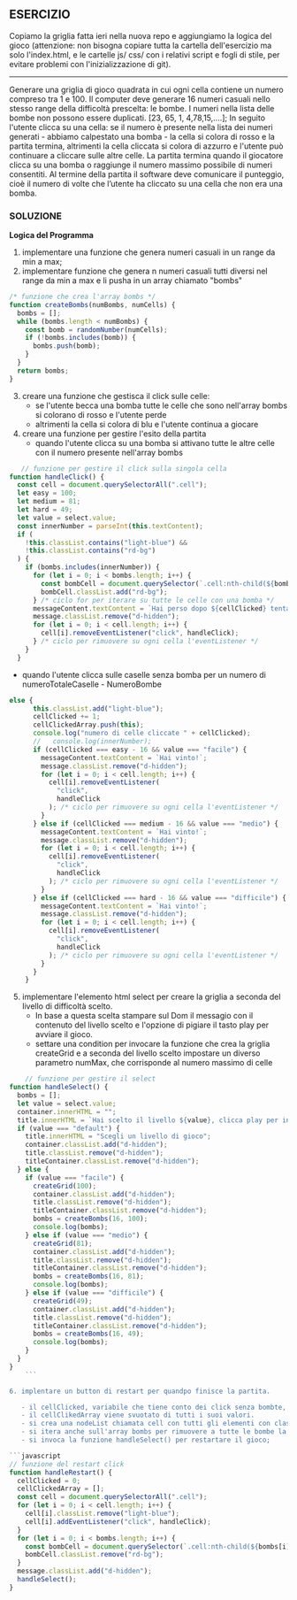 ## ESERCIZIO

Copiamo la griglia fatta ieri nella nuova repo e aggiungiamo la logica del gioco (attenzione: non bisogna copiare tutta la cartella dell'esercizio ma solo l'index.html, e le cartelle js/ css/ con i relativi script e fogli di stile, per evitare problemi con l'inizializzazione di git).

---

Generare una griglia di gioco quadrata in cui ogni cella contiene un numero compreso tra 1 e 100.
Il computer deve generare 16 numeri casuali nello stesso range della difficoltà prescelta: le bombe.
I numeri nella lista delle bombe non possono essere duplicati.
[23, 65, 1, 4,78,15,....];
In seguito l'utente clicca su una cella: se il numero è presente nella lista dei numeri generati - abbiamo calpestato una bomba - la cella si colora di rosso e la partita termina, altrimenti la cella cliccata si colora di azzurro e l'utente può continuare a cliccare sulle altre celle.
La partita termina quando il giocatore clicca su una bomba o raggiunge il numero massimo possibile di numeri consentiti.
Al termine della partita il software deve comunicare il punteggio, cioè il numero di volte che l’utente ha cliccato su una cella che non era una bomba.

### SOLUZIONE

**Logica del Programma**

1. implementare una funzione che genera numeri casuali in un range da min a max;
2. implementare funzione che genera n numeri casuali tutti diversi nel range da min a max e li pusha in un array chiamato "bombs"

```javascript
/* funzione che crea l'array bombs */
function createBombs(numBombs, numCells) {
  bombs = [];
  while (bombs.length < numBombs) {
    const bomb = randomNumber(numCells);
    if (!bombs.includes(bomb)) {
      bombs.push(bomb);
    }
  }
  return bombs;
}
```

3. creare una funzione che gestisca il click sulle celle:
   - se l'utente becca una bomba tutte le celle che sono nell'array bombs si colorano di rosso e l'utente perde
   - altrimenti la cella si colora di blu e l'utente continua a giocare
4. creare una funzione per gestire l'esito della partita
   - quando l'utente clicca su una bomba si attivano tutte le altre celle con il numero presente nell'array bombs

```javascript
   // funzione per gestire il click sulla singola cella
function handleClick() {
  const cell = document.querySelectorAll(".cell");
  let easy = 100;
  let medium = 81;
  let hard = 49;
  let value = select.value;
  const innerNumber = parseInt(this.textContent);
  if (
    !this.classList.contains("light-blue") &&
    !this.classList.contains("rd-bg")
  ) {
    if (bombs.includes(innerNumber)) {
      for (let i = 0; i < bombs.length; i++) {
        const bombCell = document.querySelector(`.cell:nth-child(${bombs[i]})`);
        bombCell.classList.add("rd-bg");
      } /* ciclo for per iterare su tutte le celle con una bomba */
      messageContent.textContent = `Hai perso dopo ${cellClicked} tentativi`; /* messaggio di game over */
      message.classList.remove("d-hidden");
      for (let i = 0; i < cell.length; i++) {
        cell[i].removeEventListener("click", handleClick);
      } /* ciclo per rimuovere su ogni cella l'eventListener */
    }
  }
```

- quando l'utente clicca sulle caselle senza bomba per un numero di numeroTotaleCaselle - NumeroBombe

```javascript
else {
      this.classList.add("light-blue");
      cellClicked += 1;
      cellClickedArray.push(this);
      console.log("numero di celle cliccate " + cellClicked);
      //   console.log(innerNumber);
      if (cellClicked === easy - 16 && value === "facile") {
        messageContent.textContent = `Hai vinto!`;
        message.classList.remove("d-hidden");
        for (let i = 0; i < cell.length; i++) {
          cell[i].removeEventListener(
            "click",
            handleClick
          ); /* ciclo per rimuovere su ogni cella l'eventListener */
        }
      } else if (cellClicked === medium - 16 && value === "medio") {
        messageContent.textContent = `Hai vinto!`;
        message.classList.remove("d-hidden");
        for (let i = 0; i < cell.length; i++) {
          cell[i].removeEventListener(
            "click",
            handleClick
          ); /* ciclo per rimuovere su ogni cella l'eventListener */
        }
      } else if (cellClicked === hard - 16 && value === "difficile") {
        messageContent.textContent = `Hai vinto!`;
        message.classList.remove("d-hidden");
        for (let i = 0; i < cell.length; i++) {
          cell[i].removeEventListener(
            "click",
            handleClick
          ); /* ciclo per rimuovere su ogni cella l'eventListener */
        }
      }
    }

```

5. implementare l'elemento html select per creare la griglia a seconda del livello di difficoltà scelto.
   - In base a questa scelta stampare sul Dom il messagio con il contenuto del livello scelto e l'opzione di pigiare il tasto play per avviare il gioco.
   - settare una condition per invocare la funzione che crea la griglia createGrid e a seconda del livello scelto impostare un diverso parametro numMax, che corrisponde al numero massimo di celle

````javascript
    // funzione per gestire il select
function handleSelect() {
  bombs = [];
  let value = select.value;
  container.innerHTML = "";
  title.innerHTML = `Hai scelto il livello ${value}, clicca play per iniziare a giocare`;
  if (value === "default") {
    title.innerHTML = "Scegli un livello di gioco";
    container.classList.add("d-hidden");
    title.classList.remove("d-hidden");
    titleContainer.classList.remove("d-hidden");
  } else {
    if (value === "facile") {
      createGrid(100);
      container.classList.add("d-hidden");
      title.classList.remove("d-hidden");
      titleContainer.classList.remove("d-hidden");
      bombs = createBombs(16, 100);
      console.log(bombs);
    } else if (value === "medio") {
      createGrid(81);
      container.classList.add("d-hidden");
      title.classList.remove("d-hidden");
      titleContainer.classList.remove("d-hidden");
      bombs = createBombs(16, 81);
      console.log(bombs);
    } else if (value === "difficile") {
      createGrid(49);
      container.classList.add("d-hidden");
      title.classList.remove("d-hidden");
      titleContainer.classList.remove("d-hidden");
      bombs = createBombs(16, 49);
      console.log(bombs);
    }
  }
}
    ```

6. implentare un button di restart per quandpo finisce la partita.

   - il cellClicked, variabile che tiene conto dei click senza bombte, viene resettato a 0
   - il cellClikedArray viene svuotato di tutti i suoi valori.
   - si crea una nodeList chiamata cell con tutti gli elementi con classe ".cell" e si itera su questo array per rimuovere la classe con background-color blu e per riaggiungere l'eventListener del click alle celle.
   - si itera anche sull'array bombs per rimuovere a tutte le bombe la classe con il background-color red;
   - si invoca la funzione handleSelect() per restartare il gioco;

```javascript
// funzione del restart click
function handleRestart() {
  cellClicked = 0;
  cellClickedArray = [];
  const cell = document.querySelectorAll(".cell");
  for (let i = 0; i < cell.length; i++) {
    cell[i].classList.remove("light-blue");
    cell[i].addEventListener("click", handleClick);
  }
  for (let i = 0; i < bombs.length; i++) {
    const bombCell = document.querySelector(`.cell:nth-child(${bombs[i]})`);
    bombCell.classList.remove("rd-bg");
  }
  message.classList.add("d-hidden");
  handleSelect();
}
````
